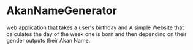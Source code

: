 # AkanNameGenerator
 web application that takes a user's birthday and A simple Website that calculates the day of the week one is  born and then depending on their gender outputs their Akan Name. 

